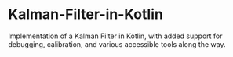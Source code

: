 # Kalman-Filter-in-Kotlin
Implementation of a Kalman Filter in Kotlin, with added support for debugging, calibration, and various accessible tools along the way.
